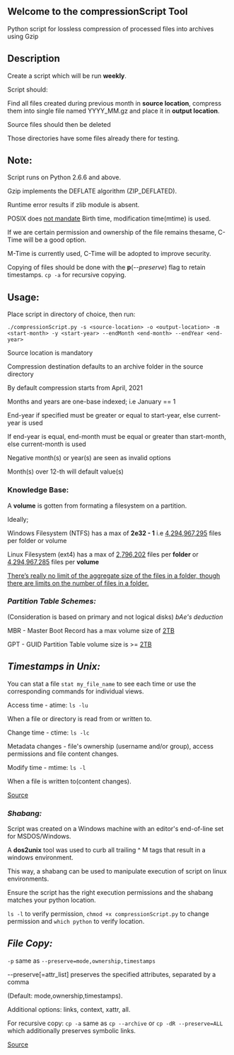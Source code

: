 ## Welcome to the compressionScript Tool

Python script for lossless compression of processed files into archives using Gzip

## Description
Create a script which will be run **weekly**.

Script should:

Find all files created during previous month in **source location**, compress them into single file named YYYY_MM.gz and place it in **output location**.

Source files should then be deleted

Those directories have some files already there for testing.

## Note:
Script runs on Python 2.6.6 and above.

Gzip implements the DEFLATE algorithm (ZIP_DEFLATED).

Runtime error results if zlib module is absent.

POSIX does [not mandate][1] Birth time, modification time(mtime) is used.

If we are certain permission and ownership of the file remains thesame, C-Time will be a good option.

M-Time is currently used, C-Time will be adopted to improve security.

Copying of files should be done with the **p**(*--preserve*) flag to retain timestamps. `cp -a` for recursive copying.

## Usage:
Place script in directory of choice, then run:

`./compressionScript.py -s <source-location> -o <output-location> -m <start-month> -y <start-year> --endMonth <end-month> --endYear <end-year>`

Source location is mandatory

Compression destination defaults to an archive folder in the source directory

By default compression starts from April, 2021

Months and years are one-base indexed; i.e January == 1

End-year if specified must be greater or equal to start-year, else current-year is used

If end-year is equal, end-month must be equal or greater than start-month, else current-month is used

Negative month(s) or year(s) are seen as invalid options

Month(s) over 12-th will default value(s) 

### Knowledge Base:
A **volume** is gotten from formating a filesystem on a partition.

Ideally;

Windows Filesystem (NTFS) has a max of  **2e32 - 1** i.e [4,294,967,295][2] files per folder or volume

Linux Filesystem (ext4) has a max of [2,796,202][2] files per **folder** or [4,294,967,285][2] files per **volume**

[There’s really no limit of the aggregate size of the files in a folder, though there are limits on the number of files in a folder.][2]

### *Partition Table Schemes:*

(Consideration is based on primary and not logical disks) *bAe's deduction*

MBR - Master Boot Record has a max volume size of [2TB][3]

GPT - GUID Partition Table volume size is >= [2TB][3]

## *Timestamps in Unix:*

You can stat a file `stat my_file_name` to see each time or use the corresponding commands for individual views.

Access time - atime: `ls -lu`

When a file or directory is read from or written to.

Change time - ctime: `ls -lc`

Metadata changes - file's ownership (username and/or group), access permissions and file content changes.

Modify time - mtime: `ls -l`

When a file is written to(content changes).

[Source](https://www.unixtutorial.org/atime-ctime-mtime-in-unix-filesystems/)

### *Shabang:*
Script was created on a Windows machine with an editor's end-of-line set for MSDOS/Windows. 

A **dos2unix** tool was used to curb all trailing ^ M tags that result in a windows environment. 

This way, a shabang can be used to manipulate execution of script on linux environments.

Ensure the script has the right execution permissions and the shabang matches your python location.

`ls -l` to verify permission, `chmod +x compressionScript.py` to change permission and `which python` to verify location.

## *File Copy:*

`-p` same as `--preserve=mode,ownership,timestamps`

--preserve[=attr_list] preserves the specified attributes, separated by a comma 

(Default: mode,ownership,timestamps).

Additional options: links, context, xattr, all.

For recursive copy: `cp -a` same as `cp --archive` or `cp -dR --preserve=ALL` which additionally preserves symbolic links.

[Source](https://www.computerhope.com/unix/ucp.htm)

[1]: https://askubuntu.com/questions/918300/when-is-birth-date-for-a-file-actually-used#:~:text=Birth%20time%20is%20the%20time%20when%20the%20file,inode%20change%20time%20%28ctime%29%20are%20mandated%20by%20POSIX.

[2]: https://askleo.com/is-there-a-limit-to-what-a-single-folder-or-directory-can-hold/

[3]: https://www.coursera.org/professional-certificates/google-it-support?utm_source=bg&utm_medium=sem&utm_campaign=15-GoogleCareerCert-HubPage-ROW&utm_content=15-GoogleCareerCert-HubPage-ROW&campaignid=415061745&adgroupid=1211662279754676&device=c&keyword=google%20certification%20courses&matchtype=b&network=o&devicemodel=&adpostion=&creativeid=&msclkid=dac9854696f9154950dee5d5200105e4&utm_term=google%20certification%20courses
